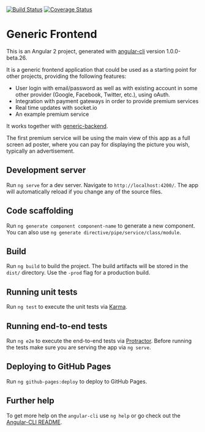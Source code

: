 [![Build Status](https://travis-ci.org/fjrd84/generic-frontend.svg?branch=master)](https://travis-ci.org/fjrd84/generic-frontend) [![Coverage Status](https://coveralls.io/repos/github/fjrd84/generic-frontend/badge.svg?branch=master)](https://coveralls.io/github/fjrd84/generic-frontend?branch=master)

# Generic Frontend

This is an Angular 2 project, generated with [angular-cli](https://github.com/angular/angular-cli) version 1.0.0-beta.26.

It is a generic frontend application that could be used as a starting point for other projects, providing the following features:

- User login with email/password as well as with existing account in some other provider (Google, Facebook, Twitter, etc.), using oAuth.
- Integration with payment gateways in order to provide premium services 
- Real time updates with socket.io
- An example premium service

It works together with [generic-backend](https://github.com/fjrd84/generic-backend).

The first premium service will be using the main view of this app as a full screen ad poster, where you can pay for displaying the picture you wish, typically an advertisement. 

## Development server
Run `ng serve` for a dev server. Navigate to `http://localhost:4200/`. The app will automatically reload if you change any of the source files.

## Code scaffolding

Run `ng generate component component-name` to generate a new component. You can also use `ng generate directive/pipe/service/class/module`.

## Build

Run `ng build` to build the project. The build artifacts will be stored in the `dist/` directory. Use the `-prod` flag for a production build.

## Running unit tests

Run `ng test` to execute the unit tests via [Karma](https://karma-runner.github.io).

## Running end-to-end tests

Run `ng e2e` to execute the end-to-end tests via [Protractor](http://www.protractortest.org/).
Before running the tests make sure you are serving the app via `ng serve`.

## Deploying to GitHub Pages

Run `ng github-pages:deploy` to deploy to GitHub Pages.

## Further help

To get more help on the `angular-cli` use `ng help` or go check out the [Angular-CLI README](https://github.com/angular/angular-cli/blob/master/README.md).
